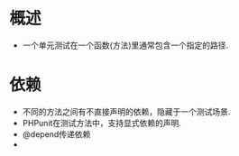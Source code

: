 # 概述
- 一个单元测试在一个函数(方法)里通常包含一个指定的路径.

# 依赖
- 不同的方法之间有不直接声明的依赖，隐藏于一个测试场景.
- PHPunit在测试方法中，支持显式依赖的声明.
- @depend传递依赖
- 